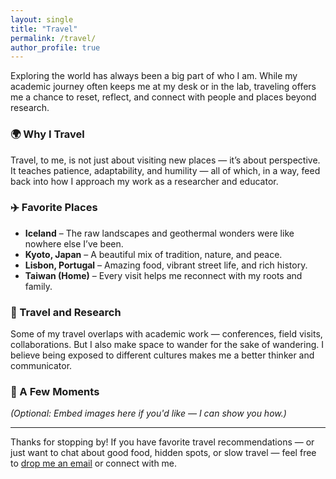```yaml
---
layout: single
title: "Travel"
permalink: /travel/
author_profile: true
---
```


Exploring the world has always been a big part of who I am. While my academic journey often keeps me at my desk or in the lab, traveling offers me a chance to reset, reflect, and connect with people and places beyond research.

### 🌍 Why I Travel

Travel, to me, is not just about visiting new places — it’s about perspective. It teaches patience, adaptability, and humility — all of which, in a way, feed back into how I approach my work as a researcher and educator.

### ✈️ Favorite Places

- **Iceland** – The raw landscapes and geothermal wonders were like nowhere else I’ve been.
- **Kyoto, Japan** – A beautiful mix of tradition, nature, and peace.
- **Lisbon, Portugal** – Amazing food, vibrant street life, and rich history.
- **Taiwan (Home)** – Every visit helps me reconnect with my roots and family.

### 🧳 Travel and Research

Some of my travel overlaps with academic work — conferences, field visits, collaborations. But I also make space to wander for the sake of wandering. I believe being exposed to different cultures makes me a better thinker and communicator.

### 📸 A Few Moments

*(Optional: Embed images here if you'd like — I can show you how.)*

---

Thanks for stopping by! If you have favorite travel recommendations — or just want to chat about good food, hidden spots, or slow travel — feel free to [drop me an email](/contact/) or connect with me.

